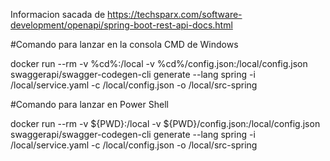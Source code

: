 Informacion sacada de https://techsparx.com/software-development/openapi/spring-boot-rest-api-docs.html

#Comando para lanzar en la consola CMD de Windows

docker run --rm -v %cd%:/local -v %cd%/config.json:/local/config.json swaggerapi/swagger-codegen-cli generate --lang spring -i /local/service.yaml -c /local/config.json -o /local/src-spring

#Comando para lanzar en Power Shell

docker run --rm -v ${PWD}:/local -v ${PWD}/config.json:/local/config.json swaggerapi/swagger-codegen-cli generate --lang spring -i /local/service.yaml -c /local/config.json -o /local/src-spring